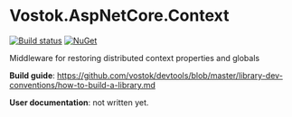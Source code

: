 # Vostok.AspNetCore.Context

[![Build status](https://ci.appveyor.com/api/projects/status/github/vostok/aspnetcore.context?svg=true&branch=master)](https://ci.appveyor.com/project/vostok/aspnetcore.context/branch/master)
[![NuGet](https://img.shields.io/nuget/v/Vostok.AspNetCore.Context.svg)](https://www.nuget.org/packages/Vostok.AspNetCore.Context)

Middleware for restoring distributed context properties and globals


**Build guide**: https://github.com/vostok/devtools/blob/master/library-dev-conventions/how-to-build-a-library.md

**User documentation**: not written yet.